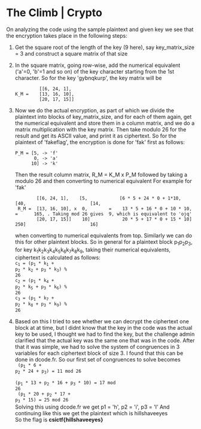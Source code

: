 
# The Climb | Crypto

On analyzing the code using the sample plaintext and given key we see that the encryption takes place in the following steps:
1. Get the square root of the length of the key (9 here), say key_matrix_size = 3 and construct a square matrix of that size 

2. In the square matrix, going row-wise, add the numerical equivalent ('a'=0, 'b'=1 and so on) of the key character starting from the 1st character.
    So for the key 'gybnqkurp', the key matrix will be
    ```        
             [[6, 24, 1],
    K_M =    [13, 16, 10],
             [20, 17, 15]]
    ```
3. Now we do the actual encryption, as part of which we divide the plaintext into blocks of key_matrix_size, and for each of them again, get the numerical equivalent and store them in a column matrix, and we do a matrix multiplication with the key matrix. Then take modulo 26 for the result and get its ASCII value, and print it as ciphertext.
    So for the plaintext of 'fakeflag', the encryption is done for 'fak' first as follows:
    ```
    P_M = [5, -> 'f'
           0, -> 'a'
          10] -> 'k'
    ```
    Then the result column matrix, R_M = K_M x P_M followed by taking a modulo 26 and then converting to numerical equivalent
    For example for 'fak'
    ```
            [[6, 24, 1],    [5,            [6 * 5 + 24 * 0 + 1*10,            [40,                        [14,
     R_M =  [13, 16, 10], x  0,        =    13 * 5 + 16 * 0 + 10 * 10,  =      165, . Taking mod 26 gives  9, which is equivalent to 'ojq'
            [20, 17, 15]]    10]            20 * 5 + 17 * 0 + 15 * 10]         250]                        16]
    ```    
     when converting to numerical equivalents from top.
     Similarly we can do this for other plaintext blocks.
    So in general for a plaintext block p<sub>1</sub>p<sub>2</sub>p<sub>3</sub>, for key k<sub>1</sub>k<sub>2</sub>k<sub>3</sub>k<sub>4</sub>k<sub>5</sub>k<sub>6</sub>k<sub>7</sub>k<sub>8</sub>k<sub>9</sub>, taking their numerical equivalents,<br/>
    ciphertext is calculated as follows: <br/>
                <code>c<sub>1</sub> = (p<sub>1</sub> * k<sub>1</sub> + p<sub>2</sub> * k<sub>2</sub> + p<sub>3</sub> * k<sub>3</sub>) % 26</code> <br/>
               <code>c<sub>2</sub> = (p<sub>1</sub> * k<sub>4</sub> + p<sub>2</sub> * k<sub>5</sub> + p<sub>3</sub> * k<sub>6</sub>) % 26</code> <br/>
    <code>c<sub>3</sub> = (p<sub>1</sub> * k<sub>7</sub> + p<sub>2</sub> * k<sub>8</sub> + p<sub>3</sub> * k<sub>9</sub>) % 26</code><br/>

4. Based on this I tried to see whether we can decrypt the ciphertext one block at at time, but I didnt know that the key in the code was the actual key to be used, I thought we had to find the key, but the challenge admin clarified that the actual key was the same one that was in the code. After that it was simple, we had to solve the system of congruences in 3 variables for each ciphertext block of size 3. I found that this can be done in dcode.fr.
So our first set of congruences to solve becomes <br/>
    <code> (p<sub>1</sub> * 6 + p<sub>2</sub> * 24 + p<sub>3</sub>) = 11 mod 26</code> <br/>
    <code> (p<sub>1</sub> * 13 + p<sub>2</sub> * 16 + p<sub>3</sub> * 10) = 17 mod 26</code> <br/>
    <code> (p<sub>1</sub> * 20 + p<sub>2</sub> * 17 + p<sub>3</sub> * 15) = 25 mod 26</code><br/>
Solving this using dcode.fr we get p1 = 'h', p2 = 'i', p3 = 'l'
And continuing like this we get the plaintext which is hillshaveeyes <br/>
So the flag is **csictf{hillshaveeyes}**
```
